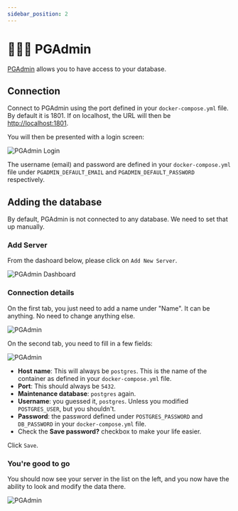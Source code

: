 ```yaml
---
sidebar_position: 2
---
```


# 👨🏻‍💼 PGAdmin

[PGAdmin](https://www.pgadmin.org) allows you to have access to your database.

## Connection

Connect to PGAdmin using the port defined in your `docker-compose.yml` file. By default it is 1801.
If on localhost, the URL will then be [http://localhost:1801](http://localhost:1801).

You will then be presented with a login screen:

![PGAdmin Login](/img/self-hosting/pga-login.png)

The username (email) and password are defined in your `docker-compose.yml` file under `PGADMIN_DEFAULT_EMAIL` and `PGADMIN_DEFAULT_PASSWORD` respectively.

## Adding the database

By default, PGAdmin is not connected to any database. We need to set that up manually.

### Add Server

From the dashoard below, please click on `Add New Server`.

![PGAdmin Dashboard](/img/self-hosting/pga-dashboard.png)

### Connection details

On the first tab, you just need to add a name under "Name". It can be anything.
No need to change anything else.

![PGAdmin](/img/self-hosting/pga-add-general.png)

On the second tab, you need to fill in a few fields:

![PGAdmin](/img/self-hosting/pga-add-connection.png)

- **Host name**: This will always be `postgres`. This is the name of the container as defined in your `docker-compose.yml` file.
- **Port**: This should always be `5432`.
- **Maintenance database**: `postgres` again.
- **Username**: you guessed it, `postgres`. Unless you modified `POSTGRES_USER`, but you shouldn't.
- **Password**: the password defined under `POSTGRES_PASSWORD` and `DB_PASSWORD` in your `docker-compose.yml` file.
- Check the **Save password?** checkbox to make your life easier.

Click `Save`.

### You're good to go

You should now see your server in the list on the left, and you now have the ability to look and modify the data there.

![PGAdmin](/img/self-hosting/pga-done.png)
